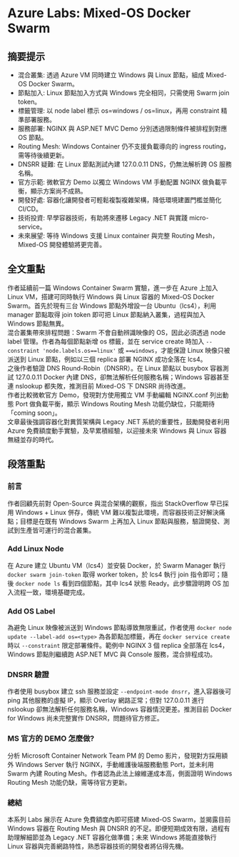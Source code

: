 # Azure Labs: Mixed-OS Docker Swarm

## 摘要提示
- 混合叢集: 透過 Azure VM 同時建立 Windows 與 Linux 節點，組成 Mixed-OS Docker Swarm。
- 節點加入: Linux 節點加入方式與 Windows 完全相同，只需使用 Swarm join token。
- 標籤管理: 以 node label 標示 os=windows / os=linux，再用 constraint 精準部署服務。
- 服務部署: NGINX 與 ASP.NET MVC Demo 分別透過限制條件被排程到對應 OS 節點。
- Routing Mesh: Windows Container 仍不支援負載導向的 ingress routing，需等待後續更新。
- DNSRR 疑難: 在 Linux 節點測試內建 127.0.0.11 DNS，仍無法解析跨 OS 服務名稱。
- 官方示範: 微軟官方 Demo 以獨立 Windows VM 手動配置 NGINX 做負載平衡，顯示方案尚不成熟。
- 開發好處: 容器化讓開發者可輕鬆複製複雜架構，降低環境建置門檻並簡化 CI/CD。
- 技術投資: 早學容器技術，有助將來遷移 Legacy .NET 與實踐 micro-service。
- 未來展望: 等待 Windows 支援 Linux container 與完整 Routing Mesh，Mixed-OS 開發體驗將更完善。

## 全文重點
作者延續前一篇 Windows Container Swarm 實驗，進一步在 Azure 上加入 Linux VM，搭建可同時執行 Windows 與 Linux 容器的 Mixed-OS Docker Swarm。首先於現有三台 Windows 節點外增設一台 Ubuntu（lcs4），利用 manager 節點取得 join token 即可把 Linux 節點納入叢集，過程與加入 Windows 節點無異。  
混合叢集帶來排程問題：Swarm 不會自動辨識映像的 OS，因此必須透過 node label 管理。作者為每個節點新增 os 標籤，並在 service create 時加入 `--constraint 'node.labels.os==linux'` 或 `==windows`，才能保證 Linux 映像只被派送到 Linux 節點，例如以三個 replica 部署 NGINX 成功全落在 lcs4。  
之後作者驗證 DNS Round-Robin（DNSRR）。在 Linux 節點以 busybox 容器測試 127.0.0.11 Docker 內建 DNS，卻無法解析任何服務名稱；Windows 容器甚至連 nslookup 都失敗，推測目前 Mixed-OS 下 DNSRR 尚待改進。  
作者比較微軟官方 Demo，發現對方使用獨立 VM 手動編輯 NGINX.conf 列出動態 Port 做負載平衡，顯示 Windows Routing Mesh 功能仍缺位，只能期待「coming soon」。  
文章最後強調容器化對異質架構與 Legacy .NET 系統的重要性，鼓勵開發者利用 Azure 免費額度動手實驗，及早累積經驗，以迎接未來 Windows 與 Linux 容器無縫並存的時代。

## 段落重點
### 前言
作者回顧先前對 Open-Source 與混合架構的觀察，指出 StackOverflow 早已採用 Windows + Linux 併存，傳統 VM 難以複製此環境，而容器技術正好解決痛點；目標是在既有 Windows Swarm 上再加入 Linux 節點與服務，驗證開發、測試到生產皆可運行的混合叢集。

### Add Linux Node
在 Azure 建立 Ubuntu VM（lcs4）並安裝 Docker，於 Swarm Manager 執行 `docker swarm join-token` 取得 worker token，於 lcs4 執行 join 指令即可；隨後 `docker node ls` 看到四個節點，其中 lcs4 狀態 Ready。此步驟證明跨 OS 加入流程一致，環境基礎完成。

### Add OS Label
為避免 Linux 映像被派送到 Windows 節點導致無限重試，作者使用 `docker node update --label-add os=<type>` 為各節點加標籤，再在 `docker service create` 時以 `--constraint` 限定部署條件。範例中 NGINX 3 個 replica 全部落在 lcs4，Windows 節點則繼續跑 ASP.NET MVC 與 Console 服務，混合排程成功。

### DNSRR 驗證
作者使用 busybox 建立 ssh 服務並設定 `--endpoint-mode dnsrr`，進入容器後可 ping 其他服務的虛擬 IP，顯示 Overlay 網路正常；但對 127.0.0.11 進行 nslookup 卻無法解析任何服務名稱，Windows 容器情況更差。推測目前 Docker for Windows 尚未完整實作 DNSRR，問題待官方修正。

### MS 官方的 DEMO 怎麼做?
分析 Microsoft Container Network Team PM 的 Demo 影片，發現對方採用額外 Windows Server 執行 NGINX，手動維護後端服務動態 Port，並未利用 Swarm 內建 Routing Mesh。作者認為此法上線維運成本高，側面證明 Windows Routing Mesh 功能仍缺，需等待官方更新。

### 總結
本系列 Labs 展示在 Azure 免費額度內即可搭建 Mixed-OS Swarm，並揭露目前 Windows 容器在 Routing Mesh 與 DNSRR 的不足。即便短期成效有限，過程有助理解細節並為 Legacy .NET 容器化做準備；未來 Windows 將能直接執行 Linux 容器與完善網路特性，熟悉容器技術的開發者將佔得先機。